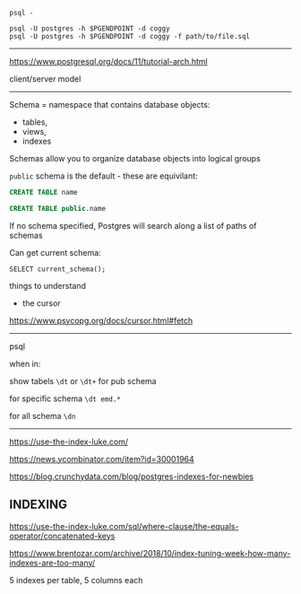 ```
psql -

psql -U postgres -h $PGENDPOINT -d coggy
psql -U postgres -h $PGENDPOINT -d coggy -f path/to/file.sql

```

---
https://www.postgresql.org/docs/11/tutorial-arch.html

client/server model

---

Schema = namespace that contains database objects:

- tables,
- views,
- indexes

Schemas allow you to organize database objects into logical groups

`public` schema is the default - these are equivilant:

```sql
CREATE TABLE name

CREATE TABLE public.name
```

If no schema specified, Postgres will search along a list of paths of schemas

Can get current schema:
```
SELECT current_schema();
```

things to understand
- the cursor

https://www.psycopg.org/docs/cursor.html#fetch

---

psql

when in:

show tabels `\dt` or `\dt+` for pub schema

for specific schema `\dt emd.*`

for all schema `\dn`

---

https://use-the-index-luke.com/

https://news.ycombinator.com/item?id=30001964

https://blog.crunchydata.com/blog/postgres-indexes-for-newbies


## INDEXING

https://use-the-index-luke.com/sql/where-clause/the-equals-operator/concatenated-keys

https://www.brentozar.com/archive/2018/10/index-tuning-week-how-many-indexes-are-too-many/

5 indexes per table, 5 columns each
